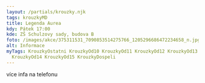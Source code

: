 ```yaml
---
layout: /partials/krouzky.njk
tags: krouzkyMD
title: Legenda Aurea
kdy: Pátek 17:00
kde: ZŠ Schulzovy sady, budova B
foto: /images/akce/375311531_7090853514275766_1205296686472234658_n.jpg
alt: Informace
myTags: KrouzkyOstatni KrouzkyOd10 KrouzkyOd11 KrouzkyOd12 KrouzkyOd13
  KrouzkyOd14 KrouzkyOd15 KrouzkyDospeli
---
```

v﻿íce infa na telefonu